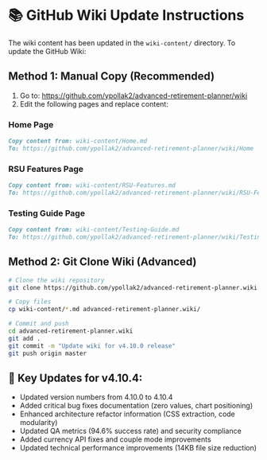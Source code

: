 # 📚 GitHub Wiki Update Instructions

The wiki content has been updated in the `wiki-content/` directory. To update the GitHub Wiki:

## Method 1: Manual Copy (Recommended)
1. Go to: https://github.com/ypollak2/advanced-retirement-planner/wiki
2. Edit the following pages and replace content:

### Home Page
```markdown
Copy content from: wiki-content/Home.md
To: https://github.com/ypollak2/advanced-retirement-planner/wiki/Home
```

### RSU Features Page  
```markdown
Copy content from: wiki-content/RSU-Features.md
To: https://github.com/ypollak2/advanced-retirement-planner/wiki/RSU-Features
```

### Testing Guide Page
```markdown
Copy content from: wiki-content/Testing-Guide.md  
To: https://github.com/ypollak2/advanced-retirement-planner/wiki/Testing-Guide
```

## Method 2: Git Clone Wiki (Advanced)
```bash
# Clone the wiki repository
git clone https://github.com/ypollak2/advanced-retirement-planner.wiki.git

# Copy files
cp wiki-content/*.md advanced-retirement-planner.wiki/

# Commit and push
cd advanced-retirement-planner.wiki
git add .
git commit -m "Update wiki for v4.10.0 release"
git push origin master
```

## 🎯 Key Updates for v4.10.4:
- Updated version numbers from 4.10.0 to 4.10.4
- Added critical bug fixes documentation (zero values, chart positioning)
- Enhanced architecture refactor information (CSS extraction, code modularity)
- Updated QA metrics (94.6% success rate) and security compliance
- Added currency API fixes and couple mode improvements
- Updated technical performance improvements (14KB file size reduction)